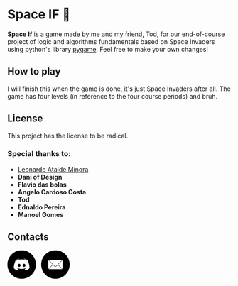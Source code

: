 
# Space IF :space_invader:

**Space If** is a game made by me and my friend, Tod, for our end-of-course project of logic and algorithms fundamentals based on Space Invaders using python's library [pygame](https://www.pygame.org/). Feel free to make your own changes!


##  How to play

I will finish this when the game is done, it's just Space Invaders after all.
The game has four levels (in reference to the four course periods) and bruh.

## License
This project has the license to be radical.

### Special thanks to:

- [Leonardo Ataíde Minora](https://github.com/leonardo-minora/)
-  **Dani of Design**
-  **Flavio das bolas**
-  **Angelo Cardoso Costa**
- **Tod**
- **Ednaldo Pereira**
- **Manoel Gomes**


## Contacts

<a href="https://cutt.ly/x9UefiY" target="_blank"><img src="gitimages/discord.png" alt="Discord" width=64></a>
&nbsp;
<a href="mailto:souza.cortez.013@gmail.com" target="_blank"><img src="gitimages/email.png" alt="Email" width=64></a>
&nbsp;

